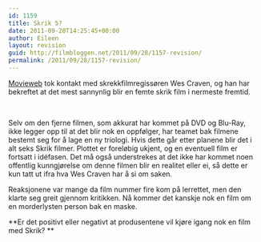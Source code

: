 ```yaml
---
id: 1159
title: Skrik 5?
date: 2011-09-28T14:25:45+00:00
author: Eileen
layout: revision
guid: http://filmbloggen.net/2011/09/28/1157-revision/
permalink: /2011/09/28/1157-revision/
---
```

[Movieweb](http://www.movieweb.com/) tok kontakt med skrekkfilmregissøren Wes Craven, og han har bekreftet at det mest sannynlig blir en femte skrik film i nermeste fremtid.

&nbsp;

Selv om den fjerne filmen, som akkurat har kommet på DVD og Blu-Ray, ikke legger opp til at det blir nok en oppfølger, har teamet bak filmene bestemt seg for å lage en ny triologi. Hvis dette går etter planene blir det i alt seks Skrik filmer. Plottet er foreløbig ukjent, og en eventuell film er fortsatt i idéfasen. Det må også understrekes at det ikke har kommet noen offentlig kunngjørelse om denne filmen blir en realitet eller ei, så dette er kun tatt ut ifra hva Wes Craven har å si om saken.

Reaksjonene var mange da film nummer fire kom på lerrettet, men den klarte seg greit gjennom kritikken. Nå kommer det kanskje nok en film om en morderlysten person bak en maske.

**Er det positivt eller negativt at produsentene vil kjøre igang nok en film med Skrik? **